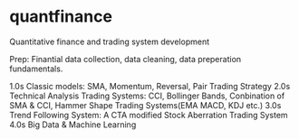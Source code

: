 # quantfinance
Quantitative finance and trading system development

Prep: Finantial data collection, data cleaning, data preperation fundamentals.

1.0s Classic models: SMA, Momentum, Reversal, Pair Trading Strategy
2.0s Technical Analysis Trading Systems: CCI, Bollinger Bands, Conbination of SMA & CCI, Hammer Shape Trading Systems(EMA MACD, KDJ etc.)
3.0s Trend Following System: A CTA modified Stock Aberration Trading System
4.0s Big Data & Machine Learning
